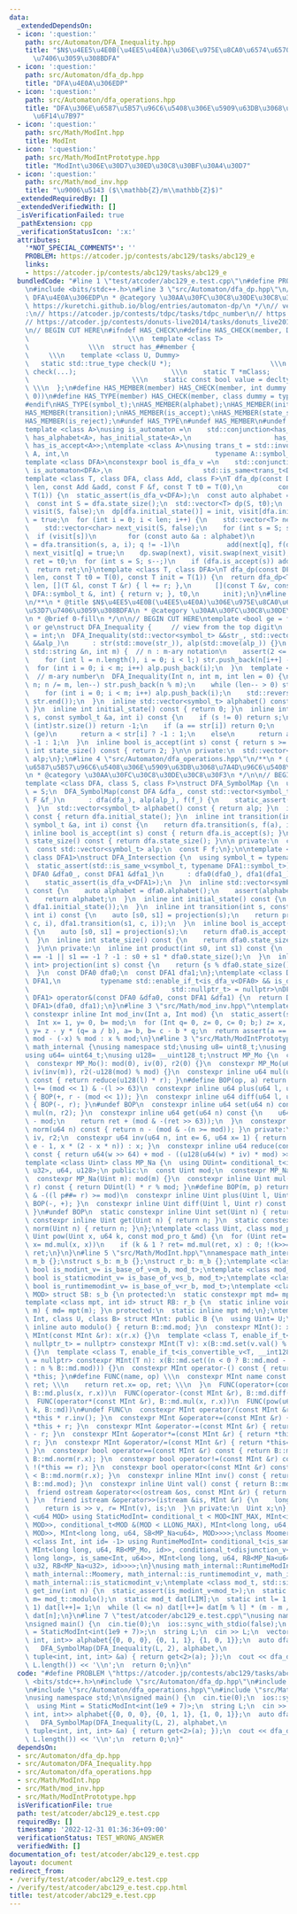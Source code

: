 ```yaml
---
data:
  _extendedDependsOn:
  - icon: ':question:'
    path: src/Automaton/DFA_Inequality.hpp
    title: "$N$\u4EE5\u4E0B(\u4EE5\u4E0A)\u306E\u975E\u8CA0\u6574\u6570\u3092\u53D7\
      \u7406\u3059\u308BDFA"
  - icon: ':question:'
    path: src/Automaton/dfa_dp.hpp
    title: "DFA\u4E0A\u306EDP"
  - icon: ':question:'
    path: src/Automaton/dfa_operations.hpp
    title: "DFA\u306E\u6587\u5B57\u96C6\u5408\u306E\u5909\u63DB\u3068\u7A4D\u96C6\u5408\
      \u6F14\u7B97"
  - icon: ':question:'
    path: src/Math/ModInt.hpp
    title: ModInt
  - icon: ':question:'
    path: src/Math/ModIntPrototype.hpp
    title: "ModInt\u306E\u30D7\u30ED\u30C8\u30BF\u30A4\u30D7"
  - icon: ':question:'
    path: src/Math/mod_inv.hpp
    title: "\u9006\u5143 ($\\mathbb{Z}/m\\mathbb{Z}$)"
  _extendedRequiredBy: []
  _extendedVerifiedWith: []
  _isVerificationFailed: true
  _pathExtension: cpp
  _verificationStatusIcon: ':x:'
  attributes:
    '*NOT_SPECIAL_COMMENTS*': ''
    PROBLEM: https://atcoder.jp/contests/abc129/tasks/abc129_e
    links:
    - https://atcoder.jp/contests/abc129/tasks/abc129_e
  bundledCode: "#line 1 \"test/atcoder/abc129_e.test.cpp\"\n#define PROBLEM \"https://atcoder.jp/contests/abc129/tasks/abc129_e\"\
    \n#include <bits/stdc++.h>\n#line 3 \"src/Automaton/dfa_dp.hpp\"\n/**\n * @title\
    \ DFA\u4E0A\u306EDP\n * @category \u30AA\u30FC\u30C8\u30DE\u30C8\u30F3\n * @see\
    \ https://kuretchi.github.io/blog/entries/automaton-dp/\n */\n// verify\u7528\
    :\n// https://atcoder.jp/contests/tdpc/tasks/tdpc_number\n// https://atcoder.jp/contests/abc029/tasks/abc029_d\n\
    // https://atcoder.jp/contests/donuts-live2014/tasks/donuts_live2014_2\n// https://atcoder.jp/contests/joi2012yo/tasks/joi2012yo_f\n\
    \n// BEGIN CUT HERE\n#ifndef HAS_CHECK\n#define HAS_CHECK(member, Dummy)     \
    \                         \\\n  template <class T>                           \
    \               \\\n  struct has_##member {                                  \
    \     \\\n    template <class U, Dummy>                                 \\\n \
    \   static std::true_type check(U *);                         \\\n    static std::false_type\
    \ check(...);                        \\\n    static T *mClass;               \
    \                          \\\n    static const bool value = decltype(check(mClass))::value;\
    \ \\\n  };\n#define HAS_MEMBER(member) HAS_CHECK(member, int dummy = (&U::member,\
    \ 0))\n#define HAS_TYPE(member) HAS_CHECK(member, class dummy = typename U::member)\n\
    #endif\nHAS_TYPE(symbol_t);\nHAS_MEMBER(alphabet);\nHAS_MEMBER(initial_state);\n\
    HAS_MEMBER(transition);\nHAS_MEMBER(is_accept);\nHAS_MEMBER(state_size);\nHAS_MEMBER(eps_transition);\n\
    HAS_MEMBER(is_reject);\n#undef HAS_TYPE\n#undef HAS_MEMBER\n#undef HAS_CHECK\n\
    template <class A>\nusing is_automaton =\n    std::conjunction<has_symbol_t<A>,\
    \ has_alphabet<A>, has_initial_state<A>,\n                     has_transition<A>,\
    \ has_is_accept<A>>;\ntemplate <class A>\nusing trans_t = std::invoke_result_t<decltype(&A::transition),\
    \ A, int,\n                                     typename A::symbol_t, int>;\n\
    template <class DFA>\nconstexpr bool is_dfa_v =\n    std::conjunction_v<has_state_size<DFA>,\
    \ is_automaton<DFA>,\n                       std::is_same<trans_t<DFA>, int>>;\n\
    template <class T, class DFA, class Add, class F>\nT dfa_dp(const DFA &dfa, int\
    \ len, const Add &add, const F &f, const T t0 = T(0),\n         const T init =\
    \ T(1)) {\n  static_assert(is_dfa_v<DFA>);\n  const auto alphabet = dfa.alphabet();\n\
    \  const int S = dfa.state_size();\n  std::vector<T> dp(S, t0);\n  std::vector<char>\
    \ visit(S, false);\n  dp[dfa.initial_state()] = init, visit[dfa.initial_state()]\
    \ = true;\n  for (int i = 0; i < len; i++) {\n    std::vector<T> next(S, t0);\n\
    \    std::vector<char> next_visit(S, false);\n    for (int s = S; s--;)\n    \
    \  if (visit[s])\n        for (const auto &a : alphabet)\n          if (int q\
    \ = dfa.transition(s, a, i); q != -1)\n            add(next[q], f(dp[s], a, i)),\
    \ next_visit[q] = true;\n    dp.swap(next), visit.swap(next_visit);\n  }\n  T\
    \ ret = t0;\n  for (int s = S; s--;)\n    if (dfa.is_accept(s)) add(ret, dp[s]);\n\
    \  return ret;\n}\ntemplate <class T, class DFA>\nT dfa_dp(const DFA &dfa, int\
    \ len, const T t0 = T(0), const T init = T(1)) {\n  return dfa_dp<T>(\n      dfa,\
    \ len, [](T &l, const T &r) { l += r; },\n      [](const T &v, const typename\
    \ DFA::symbol_t &, int) { return v; }, t0,\n      init);\n}\n#line 3 \"src/Automaton/DFA_Inequality.hpp\"\
    \n/**\n * @title $N$\u4EE5\u4E0B(\u4EE5\u4E0A)\u306E\u975E\u8CA0\u6574\u6570\u3092\
    \u53D7\u7406\u3059\u308BDFA\n * @category \u30AA\u30FC\u30C8\u30DE\u30C8\u30F3\
    \n * @brief 0-fill\n */\n\n// BEGIN CUT HERE\ntemplate <bool ge = false>  // le\
    \ or ge\nstruct DFA_Inequality {     // view from the top digit\n  using symbol_t\
    \ = int;\n  DFA_Inequality(std::vector<symbol_t> &&str_, std::vector<symbol_t>\
    \ &&alp_)\n      : str(std::move(str_)), alp(std::move(alp_)) {}\n  DFA_Inequality(const\
    \ std::string &n, int m) {  // n : m-ary notation\n    assert(2 <= m && m <= 10);\n\
    \    for (int l = n.length(), i = 0; i < l;) str.push_back(n[i++] - '0');\n  \
    \  for (int i = 0; i < m; i++) alp.push_back(i);\n  }\n  template <class Int>\
    \  // m-ary number\n  DFA_Inequality(Int n, int m, int len = 0) {\n    for (;\
    \ n; n /= m, len--) str.push_back(n % m);\n    while (len-- > 0) str.push_back(0);\n\
    \    for (int i = 0; i < m; i++) alp.push_back(i);\n    std::reverse(str.begin(),\
    \ str.end());\n  }\n  inline std::vector<symbol_t> alphabet() const { return alp;\
    \ }\n  inline int initial_state() const { return 0; }\n  inline int transition(int\
    \ s, const symbol_t &a, int i) const {\n    if (s != 0) return s;\n    if (i >=\
    \ (int)str.size()) return -1;\n    if (a == str[i]) return 0;\n    if constexpr\
    \ (ge)\n      return a < str[i] ? -1 : 1;\n    else\n      return a > str[i] ?\
    \ -1 : 1;\n  }\n  inline bool is_accept(int s) const { return s >= 0; }\n  inline\
    \ int state_size() const { return 2; }\n\n private:\n  std::vector<symbol_t> str,\
    \ alp;\n};\n#line 4 \"src/Automaton/dfa_operations.hpp\"\n/**\n * @title DFA\u306E\
    \u6587\u5B57\u96C6\u5408\u306E\u5909\u63DB\u3068\u7A4D\u96C6\u5408\u6F14\u7B97\
    \n * @category \u30AA\u30FC\u30C8\u30DE\u30C8\u30F3\n */\n\n// BEGIN CUT HERE\n\
    template <class DFA, class S, class F>\nstruct DFA_SymbolMap {\n  using symbol_t\
    \ = S;\n  DFA_SymbolMap(const DFA &dfa_, const std::vector<symbol_t> &alp_, const\
    \ F &f_)\n      : dfa(dfa_), alp(alp_), f(f_) {\n    static_assert(is_dfa_v<DFA>);\n\
    \  }\n  std::vector<symbol_t> alphabet() const { return alp; }\n  inline int initial_state()\
    \ const { return dfa.initial_state(); }\n  inline int transition(int s, const\
    \ symbol_t &a, int i) const {\n    return dfa.transition(s, f(a), i);\n  }\n \
    \ inline bool is_accept(int s) const { return dfa.is_accept(s); }\n  inline int\
    \ state_size() const { return dfa.state_size(); }\n\n private:\n  const DFA dfa;\n\
    \  const std::vector<symbol_t> alp;\n  const F f;\n};\n\ntemplate <class DFA0,\
    \ class DFA1>\nstruct DFA_Intersection {\n  using symbol_t = typename DFA0::symbol_t;\n\
    \  static_assert(std::is_same_v<symbol_t, typename DFA1::symbol_t>);\n  DFA_Intersection(const\
    \ DFA0 &dfa0_, const DFA1 &dfa1_)\n      : dfa0(dfa0_), dfa1(dfa1_) {\n    static_assert(is_dfa_v<DFA0>);\n\
    \    static_assert(is_dfa_v<DFA1>);\n  }\n  inline std::vector<symbol_t> alphabet()\
    \ const {\n    auto alphabet = dfa0.alphabet();\n    assert(alphabet == dfa1.alphabet());\n\
    \    return alphabet;\n  }\n  inline int initial_state() const {\n    return product(dfa0.initial_state(),\
    \ dfa1.initial_state());\n  }\n  inline int transition(int s, const symbol_t &c,\
    \ int i) const {\n    auto [s0, s1] = projection(s);\n    return product(dfa0.transition(s0,\
    \ c, i), dfa1.transition(s1, c, i));\n  }\n  inline bool is_accept(int s) const\
    \ {\n    auto [s0, s1] = projection(s);\n    return dfa0.is_accept(s0) && dfa1.is_accept(s1);\n\
    \  }\n  inline int state_size() const {\n    return dfa0.state_size() * dfa1.state_size();\n\
    \  }\n\n private:\n  inline int product(int s0, int s1) const {\n    return s0\
    \ == -1 || s1 == -1 ? -1 : s0 + s1 * dfa0.state_size();\n  }\n  inline std::pair<int,\
    \ int> projection(int s) const {\n    return {s % dfa0.state_size(), s / dfa0.state_size()};\n\
    \  }\n  const DFA0 dfa0;\n  const DFA1 dfa1;\n};\ntemplate <class DFA0, class\
    \ DFA1,\n          typename std::enable_if_t<is_dfa_v<DFA0> && is_dfa_v<DFA1>,\n\
    \                                    std::nullptr_t> = nullptr>\nDFA_Intersection<DFA0,\
    \ DFA1> operator&(const DFA0 &dfa0, const DFA1 &dfa1) {\n  return DFA_Intersection<DFA0,\
    \ DFA1>(dfa0, dfa1);\n}\n#line 3 \"src/Math/mod_inv.hpp\"\ntemplate <class Int>\
    \ constexpr inline Int mod_inv(Int a, Int mod) {\n  static_assert(std::is_signed_v<Int>);\n\
    \  Int x= 1, y= 0, b= mod;\n  for (Int q= 0, z= 0, c= 0; b;) z= x, c= a, x= y,\
    \ y= z - y * (q= a / b), a= b, b= c - b * q;\n  return assert(a == 1), x < 0 ?\
    \ mod - (-x) % mod : x % mod;\n}\n#line 3 \"src/Math/ModIntPrototype.hpp\"\nnamespace\
    \ math_internal {\nusing namespace std;\nusing u8= uint8_t;\nusing u32= uint32_t;\n\
    using u64= uint64_t;\nusing u128= __uint128_t;\nstruct MP_Mo {\n  const u64 mod;\n\
    \  constexpr MP_Mo(): mod(0), iv(0), r2(0) {}\n  constexpr MP_Mo(u64 m): mod(m),\
    \ iv(inv(m)), r2(-u128(mod) % mod) {}\n  constexpr inline u64 mul(u64 l, u64 r)\
    \ const { return reduce(u128(l) * r); }\n#define BOP(op, a) return l op##= a,\
    \ l+= (mod << 1) & -(l >> 63)\n  constexpr inline u64 plus(u64 l, u64 r) const\
    \ { BOP(+, r - (mod << 1)); }\n  constexpr inline u64 diff(u64 l, u64 r) const\
    \ { BOP(-, r); }\n#undef BOP\n  constexpr inline u64 set(u64 n) const { return\
    \ mul(n, r2); }\n  constexpr inline u64 get(u64 n) const {\n    u64 ret= reduce(n)\
    \ - mod;\n    return ret + (mod & -(ret >> 63));\n  }\n  constexpr inline u64\
    \ norm(u64 n) const { return n - (mod & -(n >= mod)); }\n private:\n  const u64\
    \ iv, r2;\n  constexpr u64 inv(u64 n, int e= 6, u64 x= 1) { return e ? inv(n,\
    \ e - 1, x * (2 - x * n)) : x; }\n  constexpr inline u64 reduce(const u128 &w)\
    \ const { return u64(w >> 64) + mod - ((u128(u64(w) * iv) * mod) >> 64); }\n};\n\
    template <class Uint> class MP_Na {\n  using DUint= conditional_t<is_same_v<Uint,\
    \ u32>, u64, u128>;\n public:\n  const Uint mod;\n  constexpr MP_Na(): mod(0){};\n\
    \  constexpr MP_Na(Uint m): mod(m) {}\n  constexpr inline Uint mul(Uint l, Uint\
    \ r) const { return DUint(l) * r % mod; }\n#define BOP(m, p) return l m##= mod\
    \ & -((l p##= r) >= mod)\n  constexpr inline Uint plus(Uint l, Uint r) const {\
    \ BOP(-, +); }\n  constexpr inline Uint diff(Uint l, Uint r) const { BOP(+, -);\
    \ }\n#undef BOP\n  static constexpr inline Uint set(Uint n) { return n; }\n  static\
    \ constexpr inline Uint get(Uint n) { return n; }\n  static constexpr inline Uint\
    \ norm(Uint n) { return n; }\n};\ntemplate <class Uint, class mod_pro_t> constexpr\
    \ Uint pow(Uint x, u64 k, const mod_pro_t &md) {\n  for (Uint ret= md.set(1);;\
    \ x= md.mul(x, x))\n    if (k & 1 ? ret= md.mul(ret, x) : 0; !(k>>= 1)) return\
    \ ret;\n}\n}\n#line 5 \"src/Math/ModInt.hpp\"\nnamespace math_internal {\nstruct\
    \ m_b {};\nstruct s_b: m_b {};\nstruct r_b: m_b {};\ntemplate <class mod_t> constexpr\
    \ bool is_modint_v= is_base_of_v<m_b, mod_t>;\ntemplate <class mod_t> constexpr\
    \ bool is_staticmodint_v= is_base_of_v<s_b, mod_t>;\ntemplate <class mod_t> constexpr\
    \ bool is_runtimemodint_v= is_base_of_v<r_b, mod_t>;\ntemplate <class mpt, u64\
    \ MOD> struct SB: s_b {\n protected:\n  static constexpr mpt md= mpt(MOD);\n};\n\
    template <class mpt, int id> struct RB: r_b {\n  static inline void set_mod(u64\
    \ m) { md= mpt(m); }\n protected:\n  static inline mpt md;\n};\ntemplate <class\
    \ Int, class U, class B> struct MInt: public B {\n  using Uint= U;\n  static constexpr\
    \ inline auto modulo() { return B::md.mod; }\n  constexpr MInt(): x(0) {}\n  constexpr\
    \ MInt(const MInt &r): x(r.x) {}\n  template <class T, enable_if_t<is_modint_v<T>,\
    \ nullptr_t> = nullptr> constexpr MInt(T v): x(B::md.set(v.val() % B::md.mod))\
    \ {}\n  template <class T, enable_if_t<is_convertible_v<T, __int128_t>, nullptr_t>\
    \ = nullptr> constexpr MInt(T n): x(B::md.set((n < 0 ? B::md.mod - (-n) % B::md.mod\
    \ : n % B::md.mod))) {}\n  constexpr MInt operator-() const { return MInt() -\
    \ *this; }\n#define FUNC(name, op) \\\n  constexpr MInt name const { \\\n    MInt\
    \ ret; \\\n    return ret.x= op, ret; \\\n  }\n  FUNC(operator+(const MInt &r),\
    \ B::md.plus(x, r.x))\n  FUNC(operator-(const MInt &r), B::md.diff(x, r.x))\n\
    \  FUNC(operator*(const MInt &r), B::md.mul(x, r.x))\n  FUNC(pow(u64 k), math_internal::pow(x,\
    \ k, B::md))\n#undef FUNC\n  constexpr MInt operator/(const MInt &r) const { return\
    \ *this * r.inv(); }\n  constexpr MInt &operator+=(const MInt &r) { return *this=\
    \ *this + r; }\n  constexpr MInt &operator-=(const MInt &r) { return *this= *this\
    \ - r; }\n  constexpr MInt &operator*=(const MInt &r) { return *this= *this *\
    \ r; }\n  constexpr MInt &operator/=(const MInt &r) { return *this= *this / r;\
    \ }\n  constexpr bool operator==(const MInt &r) const { return B::md.norm(x) ==\
    \ B::md.norm(r.x); }\n  constexpr bool operator!=(const MInt &r) const { return\
    \ !(*this == r); }\n  constexpr bool operator<(const MInt &r) const { return B::md.norm(x)\
    \ < B::md.norm(r.x); }\n  constexpr inline MInt inv() const { return mod_inv<Int>(val(),\
    \ B::md.mod); }\n  constexpr inline Uint val() const { return B::md.get(x); }\n\
    \  friend ostream &operator<<(ostream &os, const MInt &r) { return os << r.val();\
    \ }\n  friend istream &operator>>(istream &is, MInt &r) {\n    long long v;\n\
    \    return is >> v, r= MInt(v), is;\n  }\n private:\n  Uint x;\n};\ntemplate\
    \ <u64 MOD> using StaticModInt= conditional_t < MOD<INT_MAX, MInt<int, u32, SB<MP_Na<u32>,\
    \ MOD>>, conditional_t<MOD &(MOD < LLONG_MAX), MInt<long long, u64, SB<MP_Mo,\
    \ MOD>>, MInt<long long, u64, SB<MP_Na<u64>, MOD>>>>;\nclass Moomery {};\ntemplate\
    \ <class Int, int id= -1> using RuntimeModInt= conditional_t<is_same_v<Int, Moomery>,\
    \ MInt<long long, u64, RB<MP_Mo, id>>, conditional_t<disjunction_v<is_same<Int,\
    \ long long>, is_same<Int, u64>>, MInt<long long, u64, RB<MP_Na<u64>, id>>, MInt<int,\
    \ u32, RB<MP_Na<u32>, id>>>>;\n}\nusing math_internal::RuntimeModInt, math_internal::StaticModInt,\
    \ math_internal::Moomery, math_internal::is_runtimemodint_v, math_internal::is_modint_v,\
    \ math_internal::is_staticmodint_v;\ntemplate <class mod_t, std::size_t LIM> mod_t\
    \ get_inv(int n) {\n  static_assert(is_modint_v<mod_t>);\n  static const auto\
    \ m= mod_t::modulo();\n  static mod_t dat[LIM];\n  static int l= 1;\n  if (l ==\
    \ 1) dat[l++]= 1;\n  while (l <= n) dat[l++]= dat[m % l] * (m - m / l);\n  return\
    \ dat[n];\n}\n#line 7 \"test/atcoder/abc129_e.test.cpp\"\nusing namespace std;\n\
    \nsigned main() {\n  cin.tie(0);\n  ios::sync_with_stdio(false);\n  using Mint\
    \ = StaticModInt<int(1e9 + 7)>;\n  string L;\n  cin >> L;\n  vector<tuple<int,\
    \ int, int>> alphabet{{0, 0, 0}, {0, 1, 1}, {1, 0, 1}};\n  auto dfa_le =\n   \
    \   DFA_SymbolMap(DFA_Inequality(L, 2), alphabet,\n                    [](const\
    \ tuple<int, int, int> &a) { return get<2>(a); });\n  cout << dfa_dp<Mint>(dfa_le,\
    \ L.length()) << '\\n';\n  return 0;\n}\n"
  code: "#define PROBLEM \"https://atcoder.jp/contests/abc129/tasks/abc129_e\"\n#include\
    \ <bits/stdc++.h>\n#include \"src/Automaton/dfa_dp.hpp\"\n#include \"src/Automaton/DFA_Inequality.hpp\"\
    \n#include \"src/Automaton/dfa_operations.hpp\"\n#include \"src/Math/ModInt.hpp\"\
    \nusing namespace std;\n\nsigned main() {\n  cin.tie(0);\n  ios::sync_with_stdio(false);\n\
    \  using Mint = StaticModInt<int(1e9 + 7)>;\n  string L;\n  cin >> L;\n  vector<tuple<int,\
    \ int, int>> alphabet{{0, 0, 0}, {0, 1, 1}, {1, 0, 1}};\n  auto dfa_le =\n   \
    \   DFA_SymbolMap(DFA_Inequality(L, 2), alphabet,\n                    [](const\
    \ tuple<int, int, int> &a) { return get<2>(a); });\n  cout << dfa_dp<Mint>(dfa_le,\
    \ L.length()) << '\\n';\n  return 0;\n}"
  dependsOn:
  - src/Automaton/dfa_dp.hpp
  - src/Automaton/DFA_Inequality.hpp
  - src/Automaton/dfa_operations.hpp
  - src/Math/ModInt.hpp
  - src/Math/mod_inv.hpp
  - src/Math/ModIntPrototype.hpp
  isVerificationFile: true
  path: test/atcoder/abc129_e.test.cpp
  requiredBy: []
  timestamp: '2022-12-31 01:36:36+09:00'
  verificationStatus: TEST_WRONG_ANSWER
  verifiedWith: []
documentation_of: test/atcoder/abc129_e.test.cpp
layout: document
redirect_from:
- /verify/test/atcoder/abc129_e.test.cpp
- /verify/test/atcoder/abc129_e.test.cpp.html
title: test/atcoder/abc129_e.test.cpp
---
```


